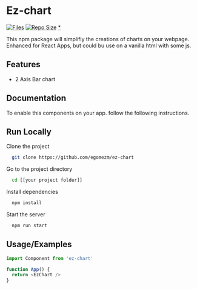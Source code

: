 
# Ez-chart
[![Files](https://img.shields.io/github/directory-file-count/egomezm/repo-template)](https://github.com/egomezm/repo-template)
[![Repo Size](https://img.shields.io/github/repo-size/egomezm/repo-template)](https://github.com/egomezm/repo-template)
[*](https://shields.io/)

This npm package will simplifiy the creations of charts on your webpage. Enhanced for React Apps, but could bu use on a vanilla html with some js.


## Features

- 2 Axis Bar chart


## Documentation

To enable this components on your app. follow the following instructions.


## Run Locally

Clone the project

```bash
  git clone https://github.com/egomezm/ez-chart
```

Go to the project directory

```bash
  cd [[your project folder]]
```

Install dependencies

```bash
  npm install
```

Start the server

```bash
  npm run start
```



## Usage/Examples

```javascript
import Component from 'ez-chart'

function App() {
  return <EzChart />
}
```



